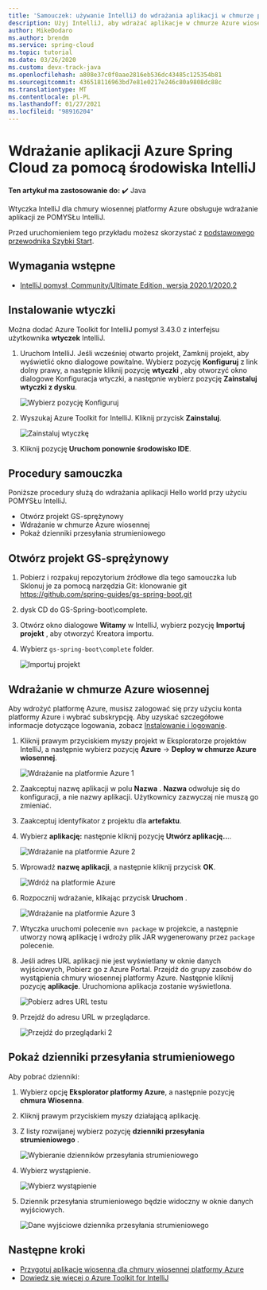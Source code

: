 ```yaml
---
title: 'Samouczek: używanie IntelliJ do wdrażania aplikacji w chmurze platformy Azure'
description: Użyj IntelliJ, aby wdrażać aplikacje w chmurze Azure wiosennej.
author: MikeDodaro
ms.author: brendm
ms.service: spring-cloud
ms.topic: tutorial
ms.date: 03/26/2020
ms.custom: devx-track-java
ms.openlocfilehash: a808e37c0f0aae2816eb536dc43485c125354b81
ms.sourcegitcommit: 436518116963bd7e81e0217e246c80a9808dc88c
ms.translationtype: MT
ms.contentlocale: pl-PL
ms.lasthandoff: 01/27/2021
ms.locfileid: "98916204"
---
```

# <a name="use-intellij-to-deploy-azure-spring-cloud-applications"></a>Wdrażanie aplikacji Azure Spring Cloud za pomocą środowiska IntelliJ

**Ten artykuł ma zastosowanie do:** ✔️ Java

Wtyczka IntelliJ dla chmury wiosennej platformy Azure obsługuje wdrażanie aplikacji ze POMYSŁu IntelliJ.  

Przed uruchomieniem tego przykładu możesz skorzystać z [podstawowego przewodnika Szybki Start](spring-cloud-quickstart.md).

## <a name="prerequisites"></a>Wymagania wstępne
* [IntelliJ pomysł, Community/Ultimate Edition, wersja 2020.1/2020.2](https://www.jetbrains.com/idea/download/#section=windows)

## <a name="install-the-plug-in"></a>Instalowanie wtyczki
Można dodać Azure Toolkit for IntelliJ pomysł 3.43.0 z interfejsu użytkownika **wtyczek** IntelliJ.

1. Uruchom IntelliJ.  Jeśli wcześniej otwarto projekt, Zamknij projekt, aby wyświetlić okno dialogowe powitalne. Wybierz pozycję **Konfiguruj** z link dolny prawy, a następnie kliknij pozycję **wtyczki** , aby otworzyć okno dialogowe Konfiguracja wtyczki, a następnie wybierz pozycję **Zainstaluj wtyczki z dysku**.

    ![Wybierz pozycję Konfiguruj](media/spring-cloud-intellij-howto/configure-plugin-1.png)

1. Wyszukaj Azure Toolkit for IntelliJ.  Kliknij przycisk **Zainstaluj**.

    ![Zainstaluj wtyczkę](media/spring-cloud-intellij-howto/install-plugin.png)

1. Kliknij pozycję **Uruchom ponownie środowisko IDE**.

## <a name="tutorial-procedures"></a>Procedury samouczka
Poniższe procedury służą do wdrażania aplikacji Hello world przy użyciu POMYSŁu IntelliJ.

* Otwórz projekt GS-sprężynowy
* Wdrażanie w chmurze Azure wiosennej
* Pokaż dzienniki przesyłania strumieniowego

## <a name="open-gs-spring-boot-project"></a>Otwórz projekt GS-sprężynowy

1. Pobierz i rozpakuj repozytorium źródłowe dla tego samouczka lub Sklonuj je za pomocą narzędzia Git: klonowanie git https://github.com/spring-guides/gs-spring-boot.git 
1. dysk CD do GS-Spring-boot\complete.
1. Otwórz okno dialogowe **Witamy** w IntelliJ, wybierz pozycję **Importuj projekt** , aby otworzyć Kreatora importu.
1. Wybierz `gs-spring-boot\complete` folder.

    ![Importuj projekt](media/spring-cloud-intellij-howto/import-project-1.png)

## <a name="deploy-to-azure-spring-cloud"></a>Wdrażanie w chmurze Azure wiosennej
Aby wdrożyć platformę Azure, musisz zalogować się przy użyciu konta platformy Azure i wybrać subskrypcję.  Aby uzyskać szczegółowe informacje dotyczące logowania, zobacz [Instalowanie i logowanie](/azure/developer/java/toolkit-for-intellij/create-hello-world-web-app#installation-and-sign-in).

1. Kliknij prawym przyciskiem myszy projekt w Eksploratorze projektów IntelliJ, a następnie wybierz pozycję **Azure**  ->  **Deploy w chmurze Azure wiosennej**.

    ![Wdrażanie na platformie Azure 1](media/spring-cloud-intellij-howto/deploy-to-azure-1.png)

1. Zaakceptuj nazwę aplikacji w polu **Nazwa** . **Nazwa** odwołuje się do konfiguracji, a nie nazwy aplikacji. Użytkownicy zazwyczaj nie muszą go zmieniać.
1. Zaakceptuj identyfikator z projektu dla **artefaktu**.
1. Wybierz **aplikację:** następnie kliknij pozycję **Utwórz aplikację..**..

    ![Wdrażanie na platformie Azure 2](media/spring-cloud-intellij-howto/deploy-to-azure-2.png)

1. Wprowadź **nazwę aplikacji**, a następnie kliknij przycisk **OK**.

    ![Wdróż na platformie Azure](media/spring-cloud-intellij-howto/deploy-to-azure-2a.png)

1. Rozpocznij wdrażanie, klikając przycisk **Uruchom** . 

    ![Wdrażanie na platformie Azure 3](media/spring-cloud-intellij-howto/deploy-to-azure-3.png)

1. Wtyczka uruchomi polecenie `mvn package` w projekcie, a następnie utworzy nową aplikację i wdroży plik JAR wygenerowany przez `package` polecenie.

1. Jeśli adres URL aplikacji nie jest wyświetlany w oknie danych wyjściowych, Pobierz go z Azure Portal. Przejdź do grupy zasobów do wystąpienia chmury wiosennej platformy Azure.  Następnie kliknij pozycję **aplikacje**.  Uruchomiona aplikacja zostanie wyświetlona.

    ![Pobierz adres URL testu](media/spring-cloud-intellij-howto/get-test-url.png)

1. Przejdź do adresu URL w przeglądarce.

    ![Przejdź do przeglądarki 2](media/spring-cloud-intellij-howto/navigate-in-browser-2.png)

## <a name="show-streaming-logs"></a>Pokaż dzienniki przesyłania strumieniowego
Aby pobrać dzienniki:
1. Wybierz opcję **Eksplorator platformy Azure**, a następnie pozycję **chmura Wiosenna**.
1. Kliknij prawym przyciskiem myszy działającą aplikację.
1. Z listy rozwijanej wybierz pozycję **dzienniki przesyłania strumieniowego** .

    ![Wybieranie dzienników przesyłania strumieniowego](media/spring-cloud-intellij-howto/streaming-logs.png)

1. Wybierz wystąpienie.

    ![Wybierz wystąpienie](media/spring-cloud-intellij-howto/select-instance.png)

1. Dziennik przesyłania strumieniowego będzie widoczny w oknie danych wyjściowych.

    ![Dane wyjściowe dziennika przesyłania strumieniowego](media/spring-cloud-intellij-howto/streaming-log-output.png)

## <a name="next-steps"></a>Następne kroki
* [Przygotuj aplikację wiosenną dla chmury wiosennej platformy Azure](./spring-cloud-tutorial-prepare-app-deployment.md)
* [Dowiedz się więcej o Azure Toolkit for IntelliJ](/azure/developer/java/toolkit-for-intellij/)
